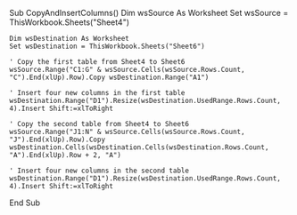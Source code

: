 Sub CopyAndInsertColumns()
    Dim wsSource As Worksheet
    Set wsSource = ThisWorkbook.Sheets("Sheet4")
    
    Dim wsDestination As Worksheet
    Set wsDestination = ThisWorkbook.Sheets("Sheet6")
    
    ' Copy the first table from Sheet4 to Sheet6
    wsSource.Range("C1:G" & wsSource.Cells(wsSource.Rows.Count, "C").End(xlUp).Row).Copy wsDestination.Range("A1")
    
    ' Insert four new columns in the first table
    wsDestination.Range("D1").Resize(wsDestination.UsedRange.Rows.Count, 4).Insert Shift:=xlToRight
    
    ' Copy the second table from Sheet4 to Sheet6
    wsSource.Range("J1:N" & wsSource.Cells(wsSource.Rows.Count, "J").End(xlUp).Row).Copy wsDestination.Cells(wsDestination.Cells(wsDestination.Rows.Count, "A").End(xlUp).Row + 2, "A")
    
    ' Insert four new columns in the second table
    wsDestination.Range("D1").Resize(wsDestination.UsedRange.Rows.Count, 4).Insert Shift:=xlToRight
End Sub
